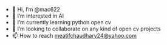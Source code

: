 - 👋 Hi, I’m @mac622
- 👀 I’m interested in AI
- 🌱 I’m currently learning python open cv
- 💞️ I’m looking to collaborate on any kind of open cv projects
- 📫 How to reach meatifchaudhary24@yahoo.com
